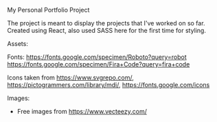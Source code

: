 My Personal Portfolio Project

The project is meant to display the projects that I've worked on so far.
Created using React, also used SASS here for the first time for styling.

Assets:

Fonts:
  https://fonts.google.com/specimen/Roboto?query=robot
  https://fonts.google.com/specimen/Fira+Code?query=fira+code

Icons taken from 
  https://www.svgrepo.com/, 
  https://pictogrammers.com/library/mdi/,
  https://fonts.google.com/icons


Images:
  - Free images from https://www.vecteezy.com/